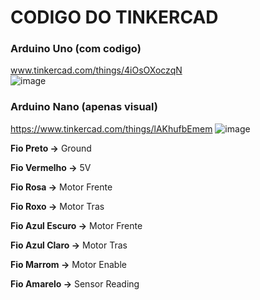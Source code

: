 # CODIGO DO TINKERCAD


### Arduino Uno (com codigo)
www.tinkercad.com/things/4iOsOXoczqN  
![image](https://user-images.githubusercontent.com/125526050/236594033-022637df-5aa2-4c45-81db-e824565e7f43.png)

### Arduino Nano (apenas visual)
https://www.tinkercad.com/things/lAKhufbEmem
![image](https://github.com/CodyKoInABox/sumoRobot/assets/125526050/e1b5fefd-66ae-4636-87cb-fb50d3c13670)





**Fio Preto ->**  Ground

**Fio Vermelho ->** 5V

**Fio Rosa ->** Motor Frente

**Fio Roxo ->** Motor Tras

**Fio Azul Escuro ->** Motor Frente

**Fio Azul Claro ->** Motor Tras

**Fio Marrom ->** Motor Enable

**Fio Amarelo ->** Sensor Reading
